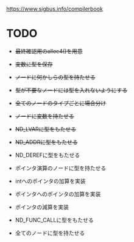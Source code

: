 https://www.sigbus.info/compilerbook

# TODO
* ~~最終確認用のalloc4()を用意~~
* ~~変数に型を保存~~
* ~~ノードに何かしらの型を持たせる~~
* ~~型が不要なノードには型を入れないようにする~~
* ~~全てのノードのタイプごとに場合分け~~
* ~~ノードに変数を持たせる~~
* ~~ND_LVARに型をもたせる~~
* ~~ND_ADDRに型をもたせる~~
* ND_DEREFに型をもたせる
* ポインタ演算のノードに型を持たせる
* intへのポインタの加算を実装
* ポインタへのポインタの加算を実装
* ポインタの減算を実装

* ND_FUNC_CALLに型をもたせる
* 全てのノードに型を持たせる
